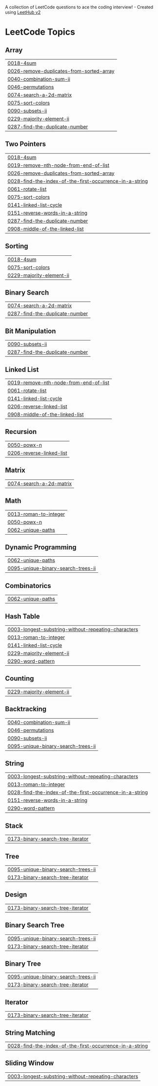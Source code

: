 A collection of LeetCode questions to ace the coding interview! - Created using [LeetHub v2](https://github.com/arunbhardwaj/LeetHub-2.0)
<!---LeetCode Topics Start-->
# LeetCode Topics
## Array
|  |
| ------- |
| [0018-4sum](https://github.com/KUSHWAHA-RANVIJAY-SINGH/Leetcode/tree/master/0018-4sum) |
| [0026-remove-duplicates-from-sorted-array](https://github.com/KUSHWAHA-RANVIJAY-SINGH/Leetcode/tree/master/0026-remove-duplicates-from-sorted-array) |
| [0040-combination-sum-ii](https://github.com/KUSHWAHA-RANVIJAY-SINGH/Leetcode/tree/master/0040-combination-sum-ii) |
| [0046-permutations](https://github.com/KUSHWAHA-RANVIJAY-SINGH/Leetcode/tree/master/0046-permutations) |
| [0074-search-a-2d-matrix](https://github.com/KUSHWAHA-RANVIJAY-SINGH/Leetcode/tree/master/0074-search-a-2d-matrix) |
| [0075-sort-colors](https://github.com/KUSHWAHA-RANVIJAY-SINGH/Leetcode/tree/master/0075-sort-colors) |
| [0090-subsets-ii](https://github.com/KUSHWAHA-RANVIJAY-SINGH/Leetcode/tree/master/0090-subsets-ii) |
| [0229-majority-element-ii](https://github.com/KUSHWAHA-RANVIJAY-SINGH/Leetcode/tree/master/0229-majority-element-ii) |
| [0287-find-the-duplicate-number](https://github.com/KUSHWAHA-RANVIJAY-SINGH/Leetcode/tree/master/0287-find-the-duplicate-number) |
## Two Pointers
|  |
| ------- |
| [0018-4sum](https://github.com/KUSHWAHA-RANVIJAY-SINGH/Leetcode/tree/master/0018-4sum) |
| [0019-remove-nth-node-from-end-of-list](https://github.com/KUSHWAHA-RANVIJAY-SINGH/Leetcode/tree/master/0019-remove-nth-node-from-end-of-list) |
| [0026-remove-duplicates-from-sorted-array](https://github.com/KUSHWAHA-RANVIJAY-SINGH/Leetcode/tree/master/0026-remove-duplicates-from-sorted-array) |
| [0028-find-the-index-of-the-first-occurrence-in-a-string](https://github.com/KUSHWAHA-RANVIJAY-SINGH/Leetcode/tree/master/0028-find-the-index-of-the-first-occurrence-in-a-string) |
| [0061-rotate-list](https://github.com/KUSHWAHA-RANVIJAY-SINGH/Leetcode/tree/master/0061-rotate-list) |
| [0075-sort-colors](https://github.com/KUSHWAHA-RANVIJAY-SINGH/Leetcode/tree/master/0075-sort-colors) |
| [0141-linked-list-cycle](https://github.com/KUSHWAHA-RANVIJAY-SINGH/Leetcode/tree/master/0141-linked-list-cycle) |
| [0151-reverse-words-in-a-string](https://github.com/KUSHWAHA-RANVIJAY-SINGH/Leetcode/tree/master/0151-reverse-words-in-a-string) |
| [0287-find-the-duplicate-number](https://github.com/KUSHWAHA-RANVIJAY-SINGH/Leetcode/tree/master/0287-find-the-duplicate-number) |
| [0908-middle-of-the-linked-list](https://github.com/KUSHWAHA-RANVIJAY-SINGH/Leetcode/tree/master/0908-middle-of-the-linked-list) |
## Sorting
|  |
| ------- |
| [0018-4sum](https://github.com/KUSHWAHA-RANVIJAY-SINGH/Leetcode/tree/master/0018-4sum) |
| [0075-sort-colors](https://github.com/KUSHWAHA-RANVIJAY-SINGH/Leetcode/tree/master/0075-sort-colors) |
| [0229-majority-element-ii](https://github.com/KUSHWAHA-RANVIJAY-SINGH/Leetcode/tree/master/0229-majority-element-ii) |
## Binary Search
|  |
| ------- |
| [0074-search-a-2d-matrix](https://github.com/KUSHWAHA-RANVIJAY-SINGH/Leetcode/tree/master/0074-search-a-2d-matrix) |
| [0287-find-the-duplicate-number](https://github.com/KUSHWAHA-RANVIJAY-SINGH/Leetcode/tree/master/0287-find-the-duplicate-number) |
## Bit Manipulation
|  |
| ------- |
| [0090-subsets-ii](https://github.com/KUSHWAHA-RANVIJAY-SINGH/Leetcode/tree/master/0090-subsets-ii) |
| [0287-find-the-duplicate-number](https://github.com/KUSHWAHA-RANVIJAY-SINGH/Leetcode/tree/master/0287-find-the-duplicate-number) |
## Linked List
|  |
| ------- |
| [0019-remove-nth-node-from-end-of-list](https://github.com/KUSHWAHA-RANVIJAY-SINGH/Leetcode/tree/master/0019-remove-nth-node-from-end-of-list) |
| [0061-rotate-list](https://github.com/KUSHWAHA-RANVIJAY-SINGH/Leetcode/tree/master/0061-rotate-list) |
| [0141-linked-list-cycle](https://github.com/KUSHWAHA-RANVIJAY-SINGH/Leetcode/tree/master/0141-linked-list-cycle) |
| [0206-reverse-linked-list](https://github.com/KUSHWAHA-RANVIJAY-SINGH/Leetcode/tree/master/0206-reverse-linked-list) |
| [0908-middle-of-the-linked-list](https://github.com/KUSHWAHA-RANVIJAY-SINGH/Leetcode/tree/master/0908-middle-of-the-linked-list) |
## Recursion
|  |
| ------- |
| [0050-powx-n](https://github.com/KUSHWAHA-RANVIJAY-SINGH/Leetcode/tree/master/0050-powx-n) |
| [0206-reverse-linked-list](https://github.com/KUSHWAHA-RANVIJAY-SINGH/Leetcode/tree/master/0206-reverse-linked-list) |
## Matrix
|  |
| ------- |
| [0074-search-a-2d-matrix](https://github.com/KUSHWAHA-RANVIJAY-SINGH/Leetcode/tree/master/0074-search-a-2d-matrix) |
## Math
|  |
| ------- |
| [0013-roman-to-integer](https://github.com/KUSHWAHA-RANVIJAY-SINGH/Leetcode/tree/master/0013-roman-to-integer) |
| [0050-powx-n](https://github.com/KUSHWAHA-RANVIJAY-SINGH/Leetcode/tree/master/0050-powx-n) |
| [0062-unique-paths](https://github.com/KUSHWAHA-RANVIJAY-SINGH/Leetcode/tree/master/0062-unique-paths) |
## Dynamic Programming
|  |
| ------- |
| [0062-unique-paths](https://github.com/KUSHWAHA-RANVIJAY-SINGH/Leetcode/tree/master/0062-unique-paths) |
| [0095-unique-binary-search-trees-ii](https://github.com/KUSHWAHA-RANVIJAY-SINGH/Leetcode/tree/master/0095-unique-binary-search-trees-ii) |
## Combinatorics
|  |
| ------- |
| [0062-unique-paths](https://github.com/KUSHWAHA-RANVIJAY-SINGH/Leetcode/tree/master/0062-unique-paths) |
## Hash Table
|  |
| ------- |
| [0003-longest-substring-without-repeating-characters](https://github.com/KUSHWAHA-RANVIJAY-SINGH/Leetcode/tree/master/0003-longest-substring-without-repeating-characters) |
| [0013-roman-to-integer](https://github.com/KUSHWAHA-RANVIJAY-SINGH/Leetcode/tree/master/0013-roman-to-integer) |
| [0141-linked-list-cycle](https://github.com/KUSHWAHA-RANVIJAY-SINGH/Leetcode/tree/master/0141-linked-list-cycle) |
| [0229-majority-element-ii](https://github.com/KUSHWAHA-RANVIJAY-SINGH/Leetcode/tree/master/0229-majority-element-ii) |
| [0290-word-pattern](https://github.com/KUSHWAHA-RANVIJAY-SINGH/Leetcode/tree/master/0290-word-pattern) |
## Counting
|  |
| ------- |
| [0229-majority-element-ii](https://github.com/KUSHWAHA-RANVIJAY-SINGH/Leetcode/tree/master/0229-majority-element-ii) |
## Backtracking
|  |
| ------- |
| [0040-combination-sum-ii](https://github.com/KUSHWAHA-RANVIJAY-SINGH/Leetcode/tree/master/0040-combination-sum-ii) |
| [0046-permutations](https://github.com/KUSHWAHA-RANVIJAY-SINGH/Leetcode/tree/master/0046-permutations) |
| [0090-subsets-ii](https://github.com/KUSHWAHA-RANVIJAY-SINGH/Leetcode/tree/master/0090-subsets-ii) |
| [0095-unique-binary-search-trees-ii](https://github.com/KUSHWAHA-RANVIJAY-SINGH/Leetcode/tree/master/0095-unique-binary-search-trees-ii) |
## String
|  |
| ------- |
| [0003-longest-substring-without-repeating-characters](https://github.com/KUSHWAHA-RANVIJAY-SINGH/Leetcode/tree/master/0003-longest-substring-without-repeating-characters) |
| [0013-roman-to-integer](https://github.com/KUSHWAHA-RANVIJAY-SINGH/Leetcode/tree/master/0013-roman-to-integer) |
| [0028-find-the-index-of-the-first-occurrence-in-a-string](https://github.com/KUSHWAHA-RANVIJAY-SINGH/Leetcode/tree/master/0028-find-the-index-of-the-first-occurrence-in-a-string) |
| [0151-reverse-words-in-a-string](https://github.com/KUSHWAHA-RANVIJAY-SINGH/Leetcode/tree/master/0151-reverse-words-in-a-string) |
| [0290-word-pattern](https://github.com/KUSHWAHA-RANVIJAY-SINGH/Leetcode/tree/master/0290-word-pattern) |
## Stack
|  |
| ------- |
| [0173-binary-search-tree-iterator](https://github.com/KUSHWAHA-RANVIJAY-SINGH/Leetcode/tree/master/0173-binary-search-tree-iterator) |
## Tree
|  |
| ------- |
| [0095-unique-binary-search-trees-ii](https://github.com/KUSHWAHA-RANVIJAY-SINGH/Leetcode/tree/master/0095-unique-binary-search-trees-ii) |
| [0173-binary-search-tree-iterator](https://github.com/KUSHWAHA-RANVIJAY-SINGH/Leetcode/tree/master/0173-binary-search-tree-iterator) |
## Design
|  |
| ------- |
| [0173-binary-search-tree-iterator](https://github.com/KUSHWAHA-RANVIJAY-SINGH/Leetcode/tree/master/0173-binary-search-tree-iterator) |
## Binary Search Tree
|  |
| ------- |
| [0095-unique-binary-search-trees-ii](https://github.com/KUSHWAHA-RANVIJAY-SINGH/Leetcode/tree/master/0095-unique-binary-search-trees-ii) |
| [0173-binary-search-tree-iterator](https://github.com/KUSHWAHA-RANVIJAY-SINGH/Leetcode/tree/master/0173-binary-search-tree-iterator) |
## Binary Tree
|  |
| ------- |
| [0095-unique-binary-search-trees-ii](https://github.com/KUSHWAHA-RANVIJAY-SINGH/Leetcode/tree/master/0095-unique-binary-search-trees-ii) |
| [0173-binary-search-tree-iterator](https://github.com/KUSHWAHA-RANVIJAY-SINGH/Leetcode/tree/master/0173-binary-search-tree-iterator) |
## Iterator
|  |
| ------- |
| [0173-binary-search-tree-iterator](https://github.com/KUSHWAHA-RANVIJAY-SINGH/Leetcode/tree/master/0173-binary-search-tree-iterator) |
## String Matching
|  |
| ------- |
| [0028-find-the-index-of-the-first-occurrence-in-a-string](https://github.com/KUSHWAHA-RANVIJAY-SINGH/Leetcode/tree/master/0028-find-the-index-of-the-first-occurrence-in-a-string) |
## Sliding Window
|  |
| ------- |
| [0003-longest-substring-without-repeating-characters](https://github.com/KUSHWAHA-RANVIJAY-SINGH/Leetcode/tree/master/0003-longest-substring-without-repeating-characters) |
<!---LeetCode Topics End-->